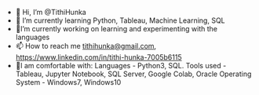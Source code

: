 - 👋 Hi, I’m @TithiHunka 
- 🌱 I’m currently learning Python, Tableau, Machine Learning, SQL
- 🌱I’m currently working on learning and experimenting with the languages
- 📫 How to reach me tithihunka@gmail.com, https://www.linkedin.com/in/tithi-hunka-7005b6115
- 🌈I am comfortable with: 
Languages - Python3, SQL.
Tools used - Tableau, Jupyter Notebook, SQL Server, Google Colab, Oracle 
Operating System - Windows7, Windows10
<!---
TithiHunka/TithiHunka is a ✨ special ✨ repository because its `README.md` (this file) appears on your GitHub profile.
You can click the Preview link to take a look at your changes.
--->
